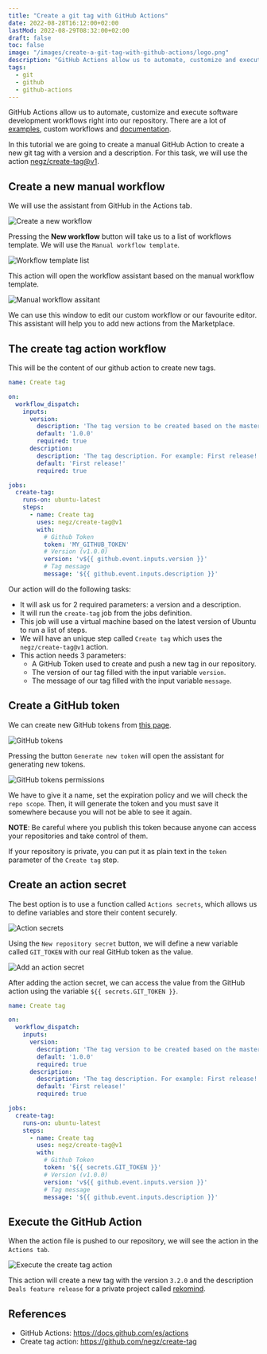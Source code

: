 ```yaml
---
title: "Create a git tag with GitHub Actions"
date: 2022-08-28T16:12:00+02:00
lastMod: 2022-08-29T08:32:00+02:00
draft: false
toc: false
image: "/images/create-a-git-tag-with-github-actions/logo.png"
description: "GitHub Actions allow us to automate, customize and execute software development workflows right into our repository."
tags:
  - git
  - github
  - github-actions
---
```


GitHub Actions allow us to automate, customize and execute software development workflows right into our repository. There are a lot of [examples](https://docs.github.com/en/actions/examples), custom workflows and [documentation](https://docs.github.com/en/actions).

In this tutorial we are going to create a manual GitHub Action to create a new git tag with a version and a description. For this task, we will use the action [negz/create-tag@v1](https://github.com/negz/create-tag).

## Create a new manual workflow

We will use the assistant from GitHub in the Actions tab. 

![Create a new workflow](/images/create-a-git-tag-with-github-actions/create-a-new-workflow.png#center)

Pressing the **New workflow** button will take us to a list of workflows template. We will use the `Manual workflow template`.

![Workflow template list](/images/create-a-git-tag-with-github-actions/create-a-manual-workflow.png#center)

This action will open the workflow assistant based on the manual workflow template.

![Manual workflow assitant](/images/create-a-git-tag-with-github-actions/workflow-assistant.png#center)

We can use this window to edit our custom workflow or our favourite editor. This assistant will help you to add new actions from the Marketplace.

## The create tag action workflow

This will be the content of our github action to create new tags.

```yaml
name: Create tag

on:
  workflow_dispatch:
    inputs:
      version:
        description: 'The tag version to be created based on the master branch'
        default: '1.0.0'
        required: true
      description:
        description: 'The tag description. For example: First release!'
        default: 'First release!'
        required: true

jobs:
  create-tag:
    runs-on: ubuntu-latest
    steps:
      - name: Create tag
        uses: negz/create-tag@v1
        with:
          # Github Token
          token: 'MY_GITHUB_TOKEN'
          # Version (v1.0.0)
          version: 'v${{ github.event.inputs.version }}'
          # Tag message
          message: '${{ github.event.inputs.description }}'
```

Our action will do the following tasks:
* It will ask us for 2 required parameters: a version and a description.
* It will run the `create-tag` job from the jobs definition.
* This job will use a virtual machine based on the latest version of Ubuntu to run a list of steps.
* We will have an unique step called `Create tag` which uses the `negz/create-tag@v1` action.
* This action needs 3 parameters:
  * A GitHub Token used to create and push a new tag in our repository.
  * The version of our tag filled with the input variable `version`.
  * The message of our tag filled with the input variable `message`.

## Create a GitHub token

We can create new GitHub tokens from [this page](https://github.com/settings/tokens).

![GitHub tokens](/images/create-a-git-tag-with-github-actions/github-tokens.png#center)

Pressing the button `Generate new token` will open the assistant for generating new tokens.

![GitHub tokens permissions](/images/create-a-git-tag-with-github-actions/github-token-permissions.png#center)

We have to give it a name, set the expiration policy and we will check the `repo scope`. Then, it will generate the token and you must save it somewhere because you will not be able to see it again.

**NOTE**: Be careful where you publish this token because anyone can access your repositories and take control of them.

If your repository is private, you can put it as plain text in the `token` parameter of the `Create tag` step. 

## Create an action secret

The best option is to use a function called `Actions secrets`, which allows us to define variables and store their content securely.

![Action secrets](/images/create-a-git-tag-with-github-actions/action-secrets.png#center)

Using the `New repository secret` button, we will define a new variable called `GIT_TOKEN` with our real GitHub token as the value.

![Add an action secret](/images/create-a-git-tag-with-github-actions/add-action-secret.png#center)

After adding the action secret, we can access the value from the GitHub action using the variable `${{ secrets.GIT_TOKEN }}`.

```yaml
name: Create tag

on:
  workflow_dispatch:
    inputs:
      version:
        description: 'The tag version to be created based on the master branch'
        default: '1.0.0'
        required: true
      description:
        description: 'The tag description. For example: First release!'
        default: 'First release!'
        required: true

jobs:
  create-tag:
    runs-on: ubuntu-latest
    steps:
      - name: Create tag
        uses: negz/create-tag@v1
        with:
          # Github Token
          token: '${{ secrets.GIT_TOKEN }}'
          # Version (v1.0.0)
          version: 'v${{ github.event.inputs.version }}'
          # Tag message
          message: '${{ github.event.inputs.description }}'
```

## Execute the GitHub Action

When the action file is pushed to our repository, we will see the action in the `Actions tab`.

![Execute the create tag action](/images/create-a-git-tag-with-github-actions/execute-the-action.png#center)

This action will create a new tag with the version `3.2.0` and the description `Deals feature release` for a private project called [rekomind](https://rekomind.com).

## References

* GitHub Actions: https://docs.github.com/es/actions
* Create tag action: https://github.com/negz/create-tag